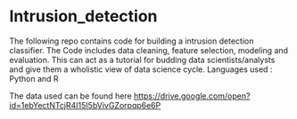 # Intrusion_detection
The following repo contains code for building a intrusion detection classifier. The Code includes data cleaning, feature selection, modeling and evaluation. 
This can act as a tutorial for budding data scientists/analysts and give them a wholistic view of data science cycle. 
Languages used : Python and R


The data used can be found here https://drive.google.com/open?id=1ebYectNTcjR4I15I5bVivGZorpqp6e6P
